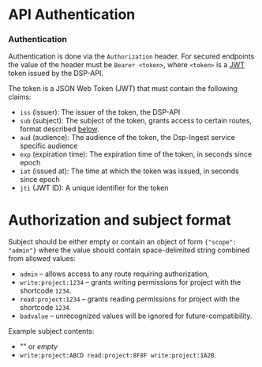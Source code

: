 # API Authentication

### Authentication

Authentication is done via the `Authorization` header.
For secured endpoints the value of the header must be `Bearer <token>`,
where `<token>` is a [JWT](https://jwt.io/) token issued by the DSP-API.

The token is a JSON Web Token (JWT) that must contain the following claims:

* `iss` (issuer): The issuer of the token, the DSP-API
* `sub` (subject): The subject of the token, grants access to certain routes, format described [below](#authorization-and-subject-format).
* `aud` (audience): The audience of the token, the Dsp-Ingest service specific audience
* `exp` (expiration time): The expiration time of the token, in seconds since epoch
* `iat` (issued at): The time at which the token was issued, in seconds since epoch
* `jti` (JWT ID): A unique identifier for the token

# Authorization and subject format

Subject should be either empty or contain an object of form `{"scope": "admin"}`
where the value should contain space-delimited string combined from allowed values:

* `admin` – allows access to any route requiring authorization,
* `write:project:1234` – grants writing permissions for project with the shortcode `1234`.
* `read:project:1234` – grants reading permissions for project with the shortcode `1234`.
* `badvalue` – unrecognized values will be ignored for future-compatibility.

Example subject contents:
* "" or _empty_
* `write:project:ABCD read:project:8F8F write:project:1A2B`.
